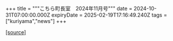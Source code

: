 +++
title = """こちら町長室　2024年11月号"""
date = 2024-10-31T07:00:00.000Z
expiryDate = 2025-02-19T17:16:49.240Z
tags = ["kuriyama","news"]
+++


[[source]](https://www.town.kuriyama.hokkaido.jp/site/mayor/30267.html)
